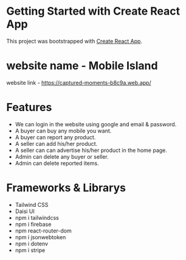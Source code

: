 # Getting Started with Create React App

This project was bootstrapped with [Create React App](https://github.com/facebook/create-react-app).

# website name - Mobile Island


website link - https://captured-moments-b8c9a.web.app/

# Features

* We can login in the website using google and email & password.
* A buyer can buy any mobile you want.
* A buyer can report any product.
* A seller can add his/her product.
* A seller can can advertise his/her product in the home page.
* Admin can delete any buyer or seller.
* Admin can delete reported items.


# Frameworks & Librarys

* Tailwind CSS
* Daisi UI
* npm i tailwindcss
* npm i firebase
* npm react-router-dom
* npm i jsonwebtoken
* npm i dotenv
* npm i stripe
